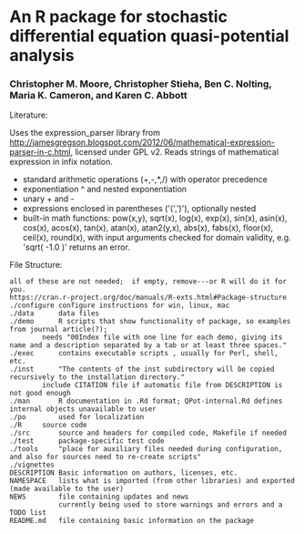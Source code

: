 # An R package for stochastic differential equation quasi-potential analysis

### Christopher M. Moore, Christopher Stieha, Ben C. Nolting, Maria K. Cameron, and Karen C. Abbott

Literature:


Uses the expression_parser library from http://jamesgregson.blogspot.com/2012/06/mathematical-expression-parser-in-c.html, licensed under GPL v2. Reads strings of mathematical expression in infix notation.  
* standard arithmetic operations (+,-,*,/) with operator precedence
* exponentiation ^ and nested exponentiation
* unary + and -
* expressions enclosed in parentheses ('(',')'), optionally nested
* built-in math functions: pow(x,y), sqrt(x), log(x), exp(x), sin(x), asin(x), cos(x), acos(x), tan(x), atan(x), atan2(y,x), abs(x), fabs(x), floor(x), ceil(x), round(x), with input arguments checked for domain validity, e.g. 'sqrt( -1.0 )' returns an error.
 
File Structure:
```
all of these are not needed;  if empty, remove---or R will do it for you.
https://cran.r-project.org/doc/manuals/R-exts.html#Package-structure
./configure	configure instructions for win, linux, mac
./data		data files
./demo		R scripts that show functionality of package, so examples from journal article(?);
		needs "00Index file with one line for each demo, giving its name and a description separated by a tab or at least three spaces."
./exec		contains executable scripts , usually for Perl, shell, etc.
./inst		"The contents of the inst subdirectory will be copied recursively to the installation directory." 
		include CITATION file if automatic file from DESCRIPTION is not good enough
./man		R documentation in .Rd format; QPot-internal.Rd defines internal objects unavailable to user
./po		used for localization
./R		source code
./src		source and headers for compiled code, Makefile if needed
./test		package-specific test code
./tools		"place for auxiliary files needed during configuration, and also for sources need to re-create scripts"
./vignettes
DESCRIPTION	Basic information on authors, licenses, etc.
NAMESPACE	lists what is imported (from other libraries) and exported (made available to the user)
NEWS		file containing updates and news
			currently being used to store warnings and errors and a TODO list
README.md	file containing basic information on the package
```



